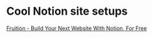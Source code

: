 # Cool Notion site setups

[Fruition - Build Your Next Website With Notion, For Free](https://fruitionsite.com/)